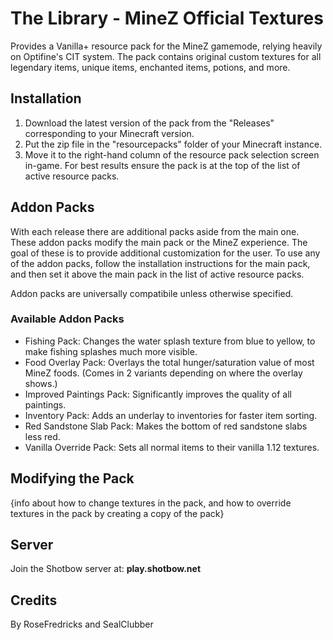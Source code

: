 # The Library - MineZ Official Textures
Provides a Vanilla+ resource pack for the MineZ gamemode, relying heavily on Optifine's CIT system. The pack contains original custom textures for all legendary items, unique items, enchanted items, potions, and more. 

## Installation
1. Download the latest version of the pack from the "Releases" corresponding to your Minecraft version. 
2. Put the zip file in the "resourcepacks" folder of your Minecraft instance.
3. Move it to the right-hand column of the resource pack selection screen in-game. For best results ensure the pack is at the top of the list of active resource packs.

## Addon Packs
With each release there are additional packs aside from the main one. These addon packs modify the main pack or the MineZ experience. The goal of these is to provide additional customization for the user. To use any of the addon packs, follow the installation instructions for the main pack, and then set it above the main pack in the list of active resource packs.

Addon packs are universally compatibile unless otherwise specified.

### Available Addon Packs
- Fishing Pack: Changes the water splash texture from blue to yellow, to make fishing splashes much more visible.
- Food Overlay Pack: Overlays the total hunger/saturation value of most MineZ foods. (Comes in 2 variants depending on where the overlay shows.)
- Improved Paintings Pack: Significantly improves the quality of all paintings.
- Inventory Pack: Adds an underlay to inventories for faster item sorting.
- Red Sandstone Slab Pack: Makes the bottom of red sandstone slabs less red.
- Vanilla Override Pack: Sets all normal items to their vanilla 1.12 textures.

## Modifying the Pack
{info about how to change textures in the pack, and how to override textures in the pack by creating a copy of the pack}

## Server
Join the Shotbow server at: **play.shotbow.net**

## Credits
By RoseFredricks and SealClubber
